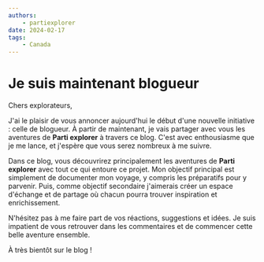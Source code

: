 ```yaml
---
authors:
    - partiexplorer
date: 2024-02-17
tags:
    - Canada
---
```


# Je suis maintenant blogueur

Chers explorateurs,

J'ai le plaisir de vous annoncer aujourd'hui le début d'une nouvelle initiative : celle de blogueur. À partir de maintenant, je vais partager avec vous les aventures de <b>Parti explorer</b> à travers ce blog. C'est avec enthousiasme que je me lance, et j'espère que vous serez nombreux à me suivre.

Dans ce blog, vous découvrirez principalement les aventures de <b>Parti explorer</b> avec tout ce qui entoure ce projet. Mon objectif principal est simplement de documenter mon voyage, y compris les préparatifs pour y parvenir. Puis, comme objectif secondaire j'aimerais créer un espace d'échange et de partage où chacun pourra trouver inspiration et enrichissement.

<!-- more -->

N'hésitez pas à me faire part de vos réactions, suggestions et idées. Je suis impatient de vous retrouver dans les commentaires et de commencer cette belle aventure ensemble.

À très bientôt sur le blog !
